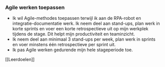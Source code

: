 
### **Agile werken toepassen**

- Ik wil Agile-methodes toepassen terwijl ik aan de RPA-robot en integratie-documentatie werk. Ik neem deel aan stand-ups, plan werk in korte sprints en voer een korte retrospectieve uit op mijn werkplek tijdens de stage. Dit helpt mijn productiviteit en teaminzicht.  
- Ik neem deel aan minimaal 3 stand-ups per week, plan werk in sprints en voer minstens één retrospectieve per sprint uit.
- Ik pas Agile werken gedurende mijn hele stageperiode toe.


[[Leerdoelen]]